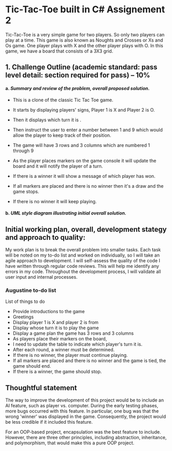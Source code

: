 # Tic-Tac-Toe built in C# Assignement 2

Tic-Tac-Toe is a very simple game for two players. So only two players can play at a time. This game is also known as Noughts and Crosses or Xs and Os game. One player plays with X and the other player plays with O. In this game, we have a board that consists of a 3X3 grid.

## 1. Challenge Outline (academic standard: pass level detail: section required for pass) – 10%

#### a. *Summary and review of the problem, overall proposed solution.*
 
  - This is a clone of the classic Tic Tac Toe game.
 
  - It starts by displaying players' signs, Player 1 is X and Player 2 is O.
 
  - Then it displays which turn it is .
 
  - Then instruct the user to enter a number between 1 and 9 which would allow the player to keep track of their position.
    
  - The game will have 3 rows and 3 columns which are numbered 1 through 9
    
  - As the player places markers on the game console it will update the board and it will notify the player of a turn.
    
  - If there is a winner it will show a message of which player has won.
    
  - If all markers are placed and there is no winner then it's a draw and the game stops.
    
  - If there is no winner it will keep playing.

#### b. *UML style diagram illustrating initial overall solution.* 


















## Initial working plan, overall, development stategy and approach to quality:

My work plan is to break the overall problem into smaller tasks. Each task will be noted on my to-do list and worked on individually, so I will take an agile approach to development. I will self-assess the quality of the code I have written through regular code reviews. This will help me identify any errors in my code. Throughout the development process, I will validate all user input and internal processes.

### Augustine to-do list 

List of things to do 

- Provide introductions to the game
 - Greetings
 - Display player 1 is X and player 2 is from
- Display whose turn it is to play the game 
- Display a game plan the game has 3 rows and 3 columns 
- As players place their markers on the board, 
- I need to update the table to indicate which player's turn it is. 
- After each round, a winner must be determined.
- If there is no winner, the player must continue playing. 
- If all markers are placed and there is no winner and the game is tied, the game should end. 
- If there is a winner, the game should stop.


## Thoughtful statement 

The way to improve the development of this project would be to include an AI feature, such as player vs. computer. During the early testing phases, more bugs occurred with this feature. In particular, one bug was that the wrong 'winner' was displayed in the game. Consequently, the project would be less credible if it included this feature.

For an OOP-based project, encapsulation was the best feature to include. However, there are three other principles, including abstraction, inheritance, and polymorphism, that would make this a pure OOP project.




